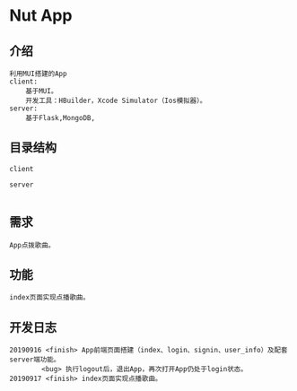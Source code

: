 # Nut App

## 介绍
~~~
利用MUI搭建的App
client:
    基于MUI。
    开发工具：HBuilder，Xcode Simulator（Ios模拟器）。
server:
    基于Flask,MongoDB,
~~~

## 目录结构
~~~
client

server
    
~~~

## 需求
~~~
App点拨歌曲。

~~~

## 功能
~~~
index页面实现点播歌曲。

~~~

## 开发日志
~~~
20190916 <finish> App前端页面搭建（index、login、signin、user_info）及配套server端功能。
        <bug> 执行logout后，退出App，再次打开App仍处于login状态。
20190917 <finish> index页面实现点播歌曲。
~~~
